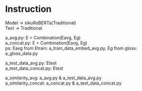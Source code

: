 # Instruction

Model -> sikuRoBERTa(Traditional)  
Text -> Traditional

a_avg.py: E = Combination(Eavg, Eg)  
a_concat.py: E = Combination(Eavg, Eg)  
ps: Eavg from Etrain: a_train_data_embed_avg.py, Eg from gloss: a_gloss_data.py

a_test_data_avg.py: Etest  
a_test_data_concat.py: Etest

a_similarity_avg: a_avg.py & a_test_data_avg.py  
a_similarity_concat: a_concat.py & a_test_data_concat.py
